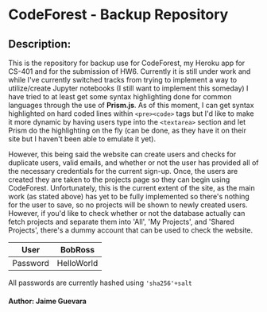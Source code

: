 # CodeForest - Backup Repository 

## Description:

This is the repository for backup use for CodeForest, my Heroku app for CS-401 and for the submission of HW6. Currently it is still under work and while I've currently switched tracks from trying to implement a way to utilize/create Jupyter notebooks (I still want to implement this someday) I have tried to at least get some syntax highlighting done for common languages through the use of **Prism.js**. As of this moment, I can get syntax highlighted on hard coded lines within `<pre><code>` tags but I'd like to make it more dynamic by having users type into the `<textarea>` section and let Prism do the highlighting on the fly (can be done, as they have it on their site but I haven't been able to emulate it yet). 

However, this being said the website can create users and checks for duplicate users, valid emails, and whether or not the user has provided all of the necessary credentials for the current sign-up. Once, the users are created they are taken to the projects page so they can begin using CodeForest. Unfortunately, this is the current extent of the site, as the main work (as stated above) has yet to be fully implemented so there's nothing for the user to save, so no projects will be shown to newly created users. However, if you'd like to check whether or not the database actually can fetch projects and separate them into 'All', 'My Projects', and 'Shared Projects', there's a dummy account that can be used to check the website.

|     User     |     BobRoss       |
| ------------ | ----------------- |
|   Password   |   HelloWorld      | 

All passwords are currently hashed using `'sha256'+salt`

#### Author: Jaime Guevara

